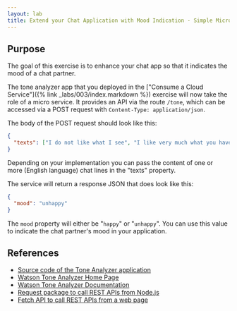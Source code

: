 ```yaml
---
layout: lab
title: Extend your Chat Application with Mood Indication - Simple Microservice
---
```


## Purpose

The goal of this exercise is to enhance your chat app so that it indicates the mood of a chat partner.

The tone analyzer app that you deployed in the ["Consume a Cloud Service"]({% link _labs/003/index.markdown %}) exercise will now take the role of a micro service. It provides an API via the route `/tone`, which can be accessed via a POST request with `Content-Type: application/json`.

The body of the POST request should look like this:

```json
{
  "texts": ["I do not like what I see", "I like very much what you have said."]
}
```

Depending on your implementation you can pass the content of one or more (English language) chat lines in the "texts" property.

The service will return a response JSON that does look like this:

```json
{
  "mood": "unhappy"
}
```

The `mood` property will either be "`happy`" or "`unhappy`". You can use this value to indicate the chat partner's mood in your application.

## References
* [Source code of the Tone Analyzer application](https://github.com/HRTCloudDemo/HRTToneDemo)
* [Watson Tone Analyzer Home Page](https://www.ibm.com/watson/services/tone-analyzer/)
* [Watson Tone Analyzer Documentation](https://cloud.ibm.com/docs/services/tone-analyzer?topic=tone-analyzer-produktinformation#about)
* [Request package to call REST APIs from Node.js](https://github.com/request/request)
* [Fetch API to call REST APIs from a web page](https://developer.mozilla.org/en-US/docs/Web/API/Fetch_API)
